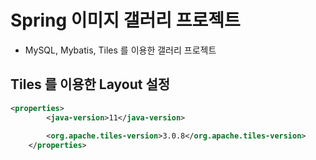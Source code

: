 # Spring 이미지 갤러리 프로젝트
- MySQL, Mybatis, Tiles 를 이용한 갤러리 프로젝트

## Tiles 를 이용한 Layout 설정
```xml
<properties>
		<java-version>11</java-version>
	
		<org.apache.tiles-version>3.0.8</org.apache.tiles-version>
	</properties>

```